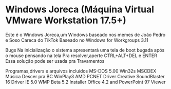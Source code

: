 # Windows Joreca (Máquina Virtual VMware Workstation 17.5+)
Este é o Windows Joreca,um Windows baseado nos memes de João Pedro e Soso Careca do TikTok
Baseado no Windows for Workgroups 3.11

Bugs
Na inicialização o sistema apresentará uma tela de boot bugada após o mouse pensando na tela
Pra resolver,aperte CTRL+ALT+DEL e ENTER
Essa solução pode ser usada pra Travamentos

Programas,drivers e arquivos incluidos
MS-DOS 5.00
Win32s
MSCDEX
Música Descer pra BC
WinPlay3
AMD PCNET Driver
Creative SoundBlaster 16 Driver
IE 5.0
WMP Beta 5.2 Installer
Office 4.2 and PowerPoint 97 Viewer
